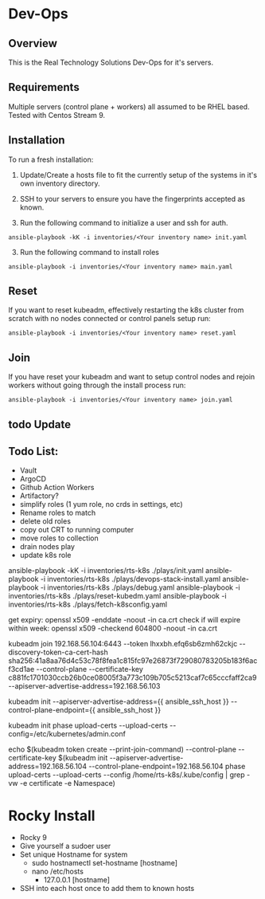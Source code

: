 # Dev-Ops

## Overview
This is the Real Technology Solutions Dev-Ops for it's servers.

## Requirements
Multiple servers (control plane + workers) all assumed to be RHEL based. Tested with Centos Stream 9.

## Installation
To run a fresh installation:

1. Update/Create a hosts file to fit the currently setup of the systems in it's own inventory directory.

2. SSH to your servers to ensure you have the fingerprints accepted as known.

2. Run the following command to initialize a user and ssh for auth.

``` shell
ansible-playbook -kK -i inventories/<Your inventory name> init.yaml
```

3. Run the following command to install roles

``` shell
ansible-playbook -i inventories/<Your inventory name> main.yaml
```

## Reset

If you want to reset kubeadm, effectively restarting the k8s cluster from scratch with no nodes connected or control panels setup run:

``` shell
ansible-playbook -i inventories/<Your inventory name> reset.yaml
```

## Join
If you have reset your kubeadm and want to setup control nodes and rejoin workers without going through the install process run:

``` shell
ansible-playbook -i inventories/<Your inventory name> join.yaml
```


## todo Update



## Todo List:

- Vault
- ArgoCD
- Github Action Workers
- Artifactory?
- simplify roles (1 yum role, no crds in settings, etc)
- Rename roles to match
- delete old roles
- copy out CRT to running computer
- move roles to collection
- drain nodes play
- update k8s role



ansible-playbook -kK -i inventories/rts-k8s ./plays/init.yaml
ansible-playbook -i inventories/rts-k8s ./plays/devops-stack-install.yaml
ansible-playbook -i inventories/rts-k8s ./plays/debug.yaml
ansible-playbook -i inventories/rts-k8s ./plays/reset-kubedm.yaml
ansible-playbook -i inventories/rts-k8s ./plays/fetch-k8sconfig.yaml

get expiry: openssl x509 -enddate -noout -in ca.crt
check if will expire within week: openssl x509 -checkend 604800 -noout -in ca.crt

kubeadm join 192.168.56.104:6443 --token lhxxbh.efq6sb6zmh62ckjc --discovery-token-ca-cert-hash sha256:41a8aa76d4c53c78f8fea1c815fc97e26873f729080783205b183f6acf3cd1ae --control-plane --certificate-key c881fc1701030ccb26b0ce08005f3a773c109b705c5213caf7c65cccfaff2ca9 --apiserver-advertise-address=192.168.56.103

kubeadm init --apiserver-advertise-address={{ ansible_ssh_host }} --control-plane-endpoint={{ ansible_ssh_host }}

kubeadm init phase upload-certs --upload-certs --config=/etc/kubernetes/admin.conf

echo $(kubeadm token create --print-join-command) --control-plane --certificate-key $(kubeadm init --apiserver-advertise-address=192.168.56.104 --control-plane-endpoint=192.168.56.104 phase upload-certs --upload-certs --config /home/rts-k8s/.kube/config | grep -vw -e certificate -e Namespace)


# Rocky Install

- Rocky 9
- Give yourself a sudoer user
- Set unique Hostname for system
    + sudo hostnamectl set-hostname [hostname]
    + nano /etc/hosts
        - 127.0.0.1 [hostname]
- SSH into each host once to add them to known hosts